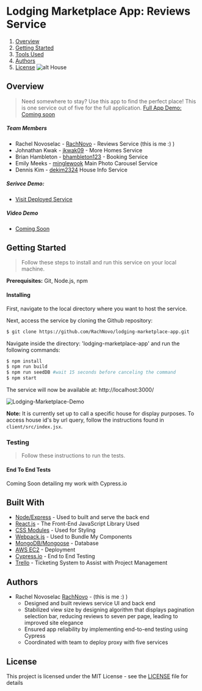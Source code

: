# Lodging Marketplace App: Reviews Service
1. [Overview](#overview)
2. [Getting Started](#getting-started)
3. [Tools Used](#built-with)
4. [Authors](#authors)
5. [License](#license)
![alt House](https://rachel-portfolio.s3.amazonaws.com/house.jpg)

## Overview
> Need somewhere to stay? Use this app to find the perfect place! This is one service out of five for the full application. [Full App Demo: Coming soon](link)

##### Team Members

- Rachel Novoselac - [RachNovo](https://github.com/RachNovo) - Reviews Service (this is me :) )
- Johnathan Kwak - [jkwak09](https://github.com/jkwak09) - More Homes Service
- Brian Hambleton - [bhambleton123](https://github.com/bhambleton123) - Booking Service
- Emily Meeks - [minglewook](https://github.com/minglewook) Main Photo Carousel Service
- Dennis Kim - [dekim2324](https://github.com/dekim2324) House Info Service

##### Serivce Demo:
- [Visit Deployed Service](https://lodging-marketplace.herokuapp.com/)

##### Video Demo

- [Coming Soon](YouTubeLink)

## Getting Started
> Follow these steps to install and run this service on your local machine.

**Prerequisites:** Git, Node.js, npm

#### Installing

First, navigate to the local directory where you want to host the service.

Next, access the service by cloning the Github repository:

```bash
$ git clone https://github.com/RachNovo/lodging-marketplace-app.git
```

Navigate inside the directory: 'lodging-marketplace-app' and run the following commands:
```bash
$ npm install
$ npm run build
$ npm run seedDB #wait 15 seconds before canceling the command
$ npm start
```
The service will now be available at: http://localhost:3000/

![Lodging-Marketplace-Demo](https://rachel-portfolio.s3.amazonaws.com/lodging-marketplace-demo.gif)

**Note:** It is currently set up to call a specific house for display purposes. To access house id's by url query, follow the instructions found in `client/src/index.jsx`.

### Testing
> Follow these instructions to run the tests.

#### End To End Tests
Coming Soon detailing my work with Cypress.io


## Built With

* [Node/](https://nodejs.org/en/docs/)[Express](https://expressjs.com/) - Used to built and serve the back end
* [React.js](https://reactjs.org/) - The Front-End JavaScript Library Used
* [CSS Modules](https://css-tricks.com/css-modules-part-1-need/) - Used for Styling
* [Webpack.js](https://webpack.js.org/concepts/) - Used to Bundle My Components
* [MongoDB/](https://docs.mongodb.com/manual/)[Mongoose](https://mongoosejs.com/) - Database
* [AWS EC2](https://aws.amazon.com/ec2/) - Deployment
* [Cypress.io](https://www.cypress.io/) - End to End Testing
* [Trello](https://trello.com/) - Ticketing System to Assist with Project Management

## Authors
- Rachel Novoselac [RachNovo](https://github.com/RachNovo) - (this is me :) )
  - Designed and built reviews service UI and back end
  - Stabilized view size by designing algorithm that displays pagination selection bar, reducing reviews to seven per page, leading to improved site elegance
  - Ensured app reliability by implementing end-to-end testing using Cypress
  - Coordinated with team to deploy proxy with five services

## License

This project is licensed under the MIT License - see the [LICENSE](LICENSE) file for details
